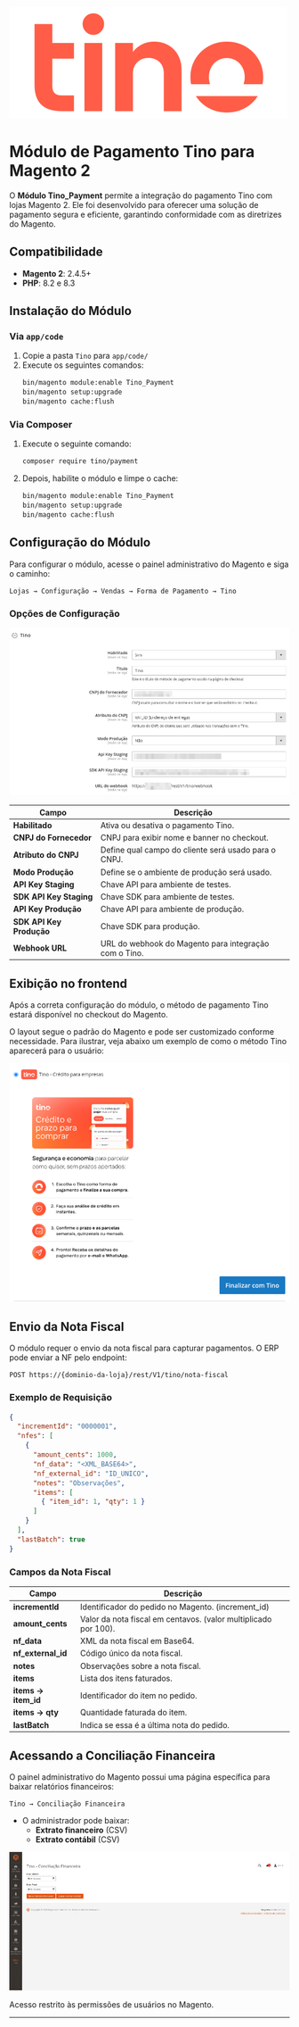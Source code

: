 ![Configuração do Módulo](docs/images/logo.svg)
# Módulo de Pagamento Tino para Magento 2

O **Módulo Tino_Payment** permite a integração do pagamento Tino com lojas Magento 2. Ele foi desenvolvido para oferecer uma solução de pagamento segura e eficiente, garantindo conformidade com as diretrizes do Magento.

## Compatibilidade
- **Magento 2**: 2.4.5+
- **PHP**: 8.2 e 8.3

## Instalação do Módulo

### Via `app/code`
1. Copie a pasta `Tino` para `app/code/`
2. Execute os seguintes comandos:
   ```bash
   bin/magento module:enable Tino_Payment
   bin/magento setup:upgrade
   bin/magento cache:flush
   ```

### Via Composer
1. Execute o seguinte comando:
   ```bash
   composer require tino/payment
   ```
2. Depois, habilite o módulo e limpe o cache:
   ```bash
   bin/magento module:enable Tino_Payment
   bin/magento setup:upgrade
   bin/magento cache:flush
   ```

## Configuração do Módulo
Para configurar o módulo, acesse o painel administrativo do Magento e siga o caminho:
```
Lojas → Configuração → Vendas → Forma de Pagamento → Tino
```

### Opções de Configuração

![Configuração do Módulo](docs/images/configuration.png)

| Campo                  | Descrição |
|------------------------|------------|
| **Habilitado**         | Ativa ou desativa o pagamento Tino. |
| **CNPJ do Fornecedor** | CNPJ para exibir nome e banner no checkout. |
| **Atributo do CNPJ**   | Define qual campo do cliente será usado para o CNPJ. |
| **Modo Produção**     | Define se o ambiente de produção será usado. |
| **API Key Staging**    | Chave API para ambiente de testes. |
| **SDK API Key Staging** | Chave SDK para ambiente de testes. |
| **API Key Produção**   | Chave API para ambiente de produção. |
| **SDK API Key Produção** | Chave SDK para produção. |
| **Webhook URL**        | URL do webhook do Magento para integração com o Tino. |

## Exibição no frontend

Após a correta configuração do módulo, o método de pagamento Tino estará disponível no checkout do Magento.

O layout segue o padrão do Magento e pode ser customizado conforme necessidade. Para ilustrar, veja abaixo um exemplo de como o método Tino aparecerá para o usuário:

![Exemplo de Checkout com Tino](docs/images/checkout_tino.png)

## Envio da Nota Fiscal
O módulo requer o envio da nota fiscal para capturar pagamentos. O ERP pode enviar a NF pelo endpoint:

```http
POST https://{dominio-da-loja}/rest/V1/tino/nota-fiscal
```

### Exemplo de Requisição
```json
{
  "incrementId": "0000001",
  "nfes": [
    {
      "amount_cents": 1000,
      "nf_data": "<XML_BASE64>",
      "nf_external_id": "ID_UNICO",
      "notes": "Observações",
      "items": [
        { "item_id": 1, "qty": 1 }
      ]
    }
  ],
  "lastBatch": true
}
```
### Campos da Nota Fiscal

| Campo                  | Descrição                                                       |
|------------------------|-----------------------------------------------------------------|
| **incrementId**        | Identificador do pedido no Magento. (increment_id)              |
| **amount_cents**       | Valor da nota fiscal em centavos. (valor multiplicado por 100). |
| **nf_data**            | XML da nota fiscal em Base64.                                   |
| **nf_external_id**     | Código único da nota fiscal.                                    |
| **notes**              | Observações sobre a nota fiscal.                                |
| **items**              | Lista dos itens faturados.                                      |
| **items → item_id**    | Identificador do item no pedido.                                |
| **items → qty**        | Quantidade faturada do item.                                    |
| **lastBatch**          | Indica se essa é a última nota do pedido.                       |


## Acessando a Conciliação Financeira
O painel administrativo do Magento possui uma página específica para baixar relatórios financeiros:
```
Tino → Conciliação Financeira
```

- O administrador pode baixar:
    - **Extrato financeiro** (CSV)
    - **Extrato contábil** (CSV)

![Configuração do Módulo](docs/images/download.gif)

Acesso restrito às permissões de usuários no Magento.

---


